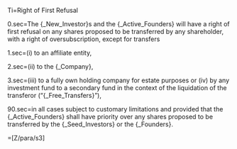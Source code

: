 Ti=Right of First Refusal

0.sec=The {_New_Investor}s and the {_Active_Founders} will have a right of first refusal on any shares proposed to be transferred by any shareholder, with a right of oversubscription, except for transfers 

1.sec=(i) to an affiliate entity, 

2.sec=(ii) to the {_Company}, 

3.sec=(iii) to a fully own holding company for estate purposes or (iv) by any investment fund to a secondary fund in the context of the liquidation of the transferor (“{_Free_Transfers}”), 

90.sec=in all cases subject to customary limitations and provided that the {_Active_Founders} shall have priority over any shares proposed to be transferred by the {_Seed_Investors} or the {_Founders}.

=[Z/para/s3]
